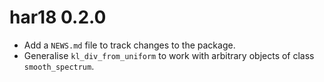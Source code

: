 # har18 0.2.0

* Add a `NEWS.md` file to track changes to the package.
* Generalise `kl_div_from_uniform` to work with arbitrary objects of class `smooth_spectrum`.
